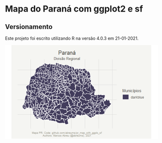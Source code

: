# Mapa do Paraná com ggplot2 e sf

## Versionamento     
     
Este projeto foi escrito utilizando R na versão 4.0.3 em 21-01-2021.     
     
![Paraná - Municípios](./images/pr.png)   
   
   
